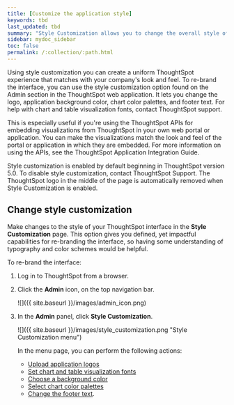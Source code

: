 ```yaml
---
title: [Customize the application style]
keywords: tbd
last_updated: tbd
summary: "Style Customization allows you to change the overall style of your ThoughtSpot interface. "
sidebar: mydoc_sidebar
toc: false
permalink: /:collection/:path.html
---
```

Using style customization you can create a uniform ThoughtSpot experience that
matches with your company's look and feel. To re-brand the interface, you can
use the style customization option found on the Admin section in the ThoughtSpot
web application. It lets you change the logo, application background color,
chart color palettes, and footer text. For help with chart and table
visualization fonts, contact ThoughtSpot support.

This is especially useful if you're using the ThoughtSpot APIs for embedding
visualizations from ThoughtSpot in your own web portal or application. You can
make the visualizations match the look and feel of the portal or application in
which they are embedded. For more information on using the APIs, see the
ThoughtSpot Application Integration Guide.

Style customization is enabled by default beginning in ThoughtSpot version 5.0. To disable style customization, contact ThoughtSpot Support. The ThoughtSpot logo
in the middle of the page is automatically removed when Style Customization is enabled.

## Change style customization

Make changes to the style of your ThoughtSpot interface in the **Style Customization** page. This option gives you defined, yet impactful capabilities for re-branding the interface, so having some understanding of typography and color schemes would be helpful.

To re-brand the interface:

1. Log in to ThoughtSpot from a browser.

2. Click the **Admin** icon, on the top navigation bar.

    ![]({{ site.baseurl }}/images/admin_icon.png)

3. In the **Admin** panel, click **Style Customization**.

     ![]({{ site.baseurl }}/images/style_customization.png "Style Customization menu")

    In the menu page, you can perform the following actions:

    -   [Upload application logos](upload-application-logos.html#)
    -   [Set chart and table visualization fonts](set-chart-and-table-visualization-fonts.html#)
    -   [Choose a background color](choose-background-color.html#)
    -   [Select chart color palettes](select-chart-color-palettes.html#)
    -   [Change the footer text](change-the-footer-text.html#).
